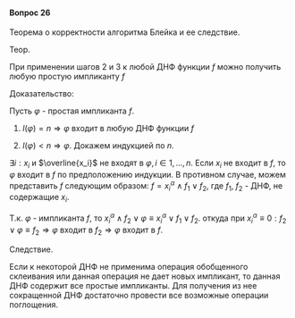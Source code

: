 #### Вопрос 26

Теорема о корректности алгоритма Блейка и ее следствие.

Теор.

При применении шагов 2 и 3 к любой ДНФ функции $f$ можно получить любую простую импликанту $f$

Доказательство:

Пусть $φ$ - простая импликанта $f$. 

1. $l(φ)=n⇒φ$ входит в любую ДНФ функции $f$

2. $l(φ)<n⇒φ$. Докажем индукцией по $n$.

$∃ i: x_i$ и $\overline{x_i}$ не входят в $φ, i∈{1,...,n}$. 
Если $x_i$ не входит в $f$, то $φ$ входит в $f$ по предположению индукции. В противном случае, можем представить $f$ следующим образом:
$f=x_i^α∧f_1∨f_2$, где $f_1$, $f_2$ - ДНФ, не содержащие $x_i$.

Т.к. $φ$ - импликанта $f$, то $x_i^α∧f_2∨φ≡x_i^α∨f_1∨f_2$. откуда при $x_i^α≡0 : f_2∨φ≡f_2⇒φ$ входит в $f_2⇒φ$ входит в $f$.


Следствие.

Если к некоторой ДНФ не применима операция обобщенного склеивания или данная операция не дает новых импликант, то данная ДНФ содержит все простые импликанты.
Для получения из нее сокращенной ДНФ достаточно провести все возможные операции поглощения.
